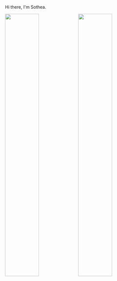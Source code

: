 Hi there, I'm Sothea.

<img align="left" width="47%" src="https://github-readme-stats.vercel.app/api?username=sothea-beniten&show_icons=true&theme=synthwave" />
<img align="left "width="47%" src="https://github-readme-stats.vercel.app/api/top-langs/?username=sothea-beniten&layout=compact" />
